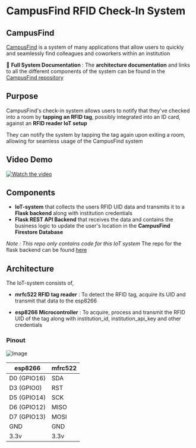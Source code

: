 # CampusFind RFID Check-In System  

## CampusFind

[CampusFind](https://github.com/Santhosh-Paramasivam/CampusFind.git) is a system of many applications that allow users to quickly and seamlessly find colleagues and coworkers within an institution  

📌 **Full System Documentation** : The **architecture documentation** and links to all the different components of the system can be found in the [CampusFind repository](https://github.com/Santhosh-Paramasivam/CampusFind.git)  

## Purpose

CampusFind's check-in system allows users to notify that they've checked into a room by **tapping an RFID tag**, possibly integrated into an ID card, against an **RFID reader IoT setup**

They can notify the system by tapping the tag again upon exiting a room, allowing for seamless usage of the CampusFind system  

## Video Demo

[![Watch the video](https://i.sstatic.net/Vp2cE.png)](https://www.youtube.com/watch?v=-RQ_UieBsZU)

## Components

- **IoT-system** that collects the users RFID UID data and transmits it to a **Flask backend** along with institution credentials
- **Flask REST API Backend** that receives the data and contains the business logic to update the user's location in the **CampusFind Firestore Database**

*Note : This repo only contains code for this IoT system*
The repo for the flask backend can be found [here](https://github.com/Santhosh-Paramasivam/campusfind-checkin-backend.git)

## Architecture  

The IoT-system consists of,

- **mrfc522 RFID tag reader** : To detect the RFID tag, acquire its UID and transmit that data to the esp8266

- **esp8266 Microcontroller** : To acquire, process and transmit the RFID UID of the tag along with institution_id, institution_api_key and other credentials  

### Pinout  

![Image](https://github.com/user-attachments/assets/774d413e-b719-4a0b-897d-c16bc3b01946)  

|esp8266|mfrc522|
|-------|-------|
|D0 (GPIO16) |SDA|
|D3 (GPIO0) |RST|
|D5 (GPIO14) |SCK|
|D6 (GPIO12) |MISO|
|D7 (GPIO13) |MOSI|
|GND |GND|
|3.3v |3.3v|  
